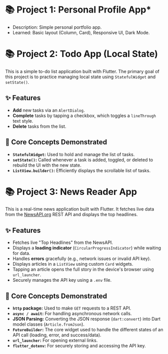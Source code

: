 # 📚 Project 1: Personal Profile App\*

- Description: Simple personal portfolio app.
- Learned: Basic layout (Column, Card), Responsive UI, Dark Mode.

# 📚 Project 2: Todo App (Local State)

This is a simple to-do list application built with Flutter. The primary goal of this project is to practice managing local state using `StatefulWidget` and `setState()`.

## ✨ Features

- **Add** new tasks via an `AlertDialog`.
- **Complete** tasks by tapping a checkbox, which toggles a `lineThrough` text style.
- **Delete** tasks from the list.

## 🚀 Core Concepts Demonstrated

- **`StatefulWidget`:** Used to hold and manage the list of tasks.
- **`setState()`:** Called whenever a task is added, toggled, or deleted to rebuild the UI with the new state.
- **`ListView.builder()`:** Efficiently displays the scrollable list of tasks.

# 📚 Project 3: News Reader App

This is a real-time news application built with Flutter. It fetches live data from the [NewsAPI.org](https://newsapi.org/) REST API and displays the top headlines.

## ✨ Features

- Fetches live "Top Headlines" from the NewsAPI.
- Displays a **loading indicator** (`CircularProgressIndicator`) while waiting for data.
- Handles **errors** gracefully (e.g., network issues or invalid API key).
- Displays articles in a `ListView` using custom `Card` widgets.
- Tapping an article opens the full story in the device's browser using `url_launcher`.
- Securely manages the API key using a `.env` file.

## 🚀 Core Concepts Demonstrated

- **`http` package:** Used to make `GET` requests to a REST API.
- **`async / await`:** For handling asynchronous network calls.
- **JSON Parsing:** Converting the JSON response (`dart:convert`) into Dart model classes (`Article.fromJson`).
- **`FutureBuilder`:** The core widget used to handle the different states of an API call (loading, error, and success/data).
- **`url_launcher`:** For opening external links.
- **`flutter_dotenv`:** For securely storing and accessing the API key.
